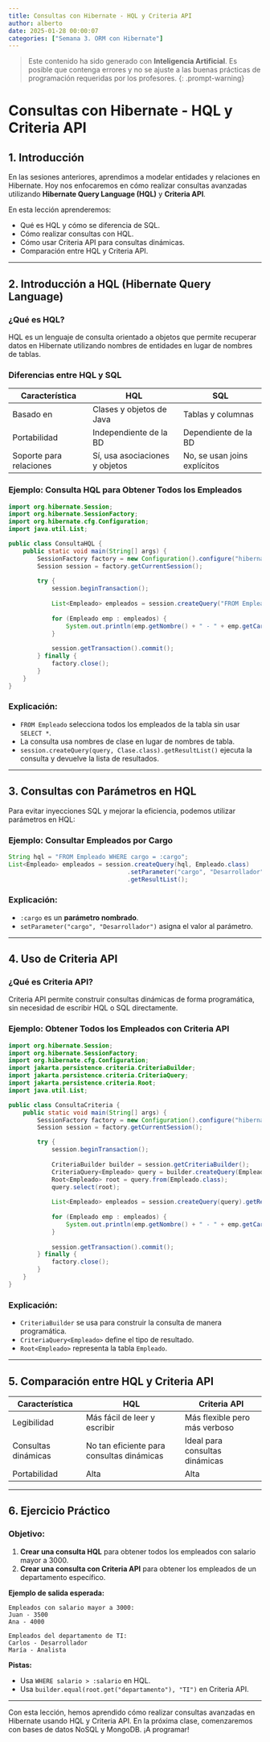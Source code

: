 ```yaml
---
title: Consultas con Hibernate - HQL y Criteria API
author: alberto
date: 2025-01-28 00:00:07
categories: ["Semana 3. ORM con Hibernate"]
---
```


> Este contenido ha sido generado con **Inteligencia Artificial**. Es posible que contenga errores y no se ajuste a las
> buenas prácticas de programación requeridas por los profesores.
{: .prompt-warning}

# Consultas con Hibernate - HQL y Criteria API

## 1. Introducción

En las sesiones anteriores, aprendimos a modelar entidades y relaciones en Hibernate. Hoy nos enfocaremos en cómo realizar consultas avanzadas utilizando **Hibernate Query Language (HQL)** y **Criteria API**.

En esta lección aprenderemos:
- Qué es HQL y cómo se diferencia de SQL.
- Cómo realizar consultas con HQL.
- Cómo usar Criteria API para consultas dinámicas.
- Comparación entre HQL y Criteria API.

---

## 2. Introducción a HQL (Hibernate Query Language)

### **¿Qué es HQL?**
HQL es un lenguaje de consulta orientado a objetos que permite recuperar datos en Hibernate utilizando nombres de entidades en lugar de nombres de tablas.

### **Diferencias entre HQL y SQL**

| Característica          | HQL                            | SQL                          |
| ----------------------- | ------------------------------ | ---------------------------- |
| Basado en               | Clases y objetos de Java       | Tablas y columnas            |
| Portabilidad            | Independiente de la BD         | Dependiente de la BD         |
| Soporte para relaciones | Sí, usa asociaciones y objetos | No, se usan joins explícitos |

### **Ejemplo: Consulta HQL para Obtener Todos los Empleados**

```java
import org.hibernate.Session;
import org.hibernate.SessionFactory;
import org.hibernate.cfg.Configuration;
import java.util.List;

public class ConsultaHQL {
    public static void main(String[] args) {
        SessionFactory factory = new Configuration().configure("hibernate.cfg.xml").addAnnotatedClass(Empleado.class).buildSessionFactory();
        Session session = factory.getCurrentSession();
        
        try {
            session.beginTransaction();
            
            List<Empleado> empleados = session.createQuery("FROM Empleado", Empleado.class).getResultList();
            
            for (Empleado emp : empleados) {
                System.out.println(emp.getNombre() + " - " + emp.getCargo());
            }
            
            session.getTransaction().commit();
        } finally {
            factory.close();
        }
    }
}
```

### **Explicación:**
- `FROM Empleado` selecciona todos los empleados de la tabla sin usar `SELECT *`.
- La consulta usa nombres de clase en lugar de nombres de tabla.
- `session.createQuery(query, Clase.class).getResultList()` ejecuta la consulta y devuelve la lista de resultados.

---

## 3. Consultas con Parámetros en HQL

Para evitar inyecciones SQL y mejorar la eficiencia, podemos utilizar parámetros en HQL:

### **Ejemplo: Consultar Empleados por Cargo**

```java
String hql = "FROM Empleado WHERE cargo = :cargo";
List<Empleado> empleados = session.createQuery(hql, Empleado.class)
                                 .setParameter("cargo", "Desarrollador")
                                 .getResultList();
```

### **Explicación:**
- `:cargo` es un **parámetro nombrado**.
- `setParameter("cargo", "Desarrollador")` asigna el valor al parámetro.

---

## 4. Uso de Criteria API

### **¿Qué es Criteria API?**
Criteria API permite construir consultas dinámicas de forma programática, sin necesidad de escribir HQL o SQL directamente.

### **Ejemplo: Obtener Todos los Empleados con Criteria API**

```java
import org.hibernate.Session;
import org.hibernate.SessionFactory;
import org.hibernate.cfg.Configuration;
import jakarta.persistence.criteria.CriteriaBuilder;
import jakarta.persistence.criteria.CriteriaQuery;
import jakarta.persistence.criteria.Root;
import java.util.List;

public class ConsultaCriteria {
    public static void main(String[] args) {
        SessionFactory factory = new Configuration().configure("hibernate.cfg.xml").addAnnotatedClass(Empleado.class).buildSessionFactory();
        Session session = factory.getCurrentSession();

        try {
            session.beginTransaction();
            
            CriteriaBuilder builder = session.getCriteriaBuilder();
            CriteriaQuery<Empleado> query = builder.createQuery(Empleado.class);
            Root<Empleado> root = query.from(Empleado.class);
            query.select(root);
            
            List<Empleado> empleados = session.createQuery(query).getResultList();
            
            for (Empleado emp : empleados) {
                System.out.println(emp.getNombre() + " - " + emp.getCargo());
            }
            
            session.getTransaction().commit();
        } finally {
            factory.close();
        }
    }
}
```

### **Explicación:**
- `CriteriaBuilder` se usa para construir la consulta de manera programática.
- `CriteriaQuery<Empleado>` define el tipo de resultado.
- `Root<Empleado>` representa la tabla `Empleado`.

---

## 5. Comparación entre HQL y Criteria API

| Característica      | HQL                                       | Criteria API                   |
| ------------------- | ----------------------------------------- | ------------------------------ |
| Legibilidad         | Más fácil de leer y escribir              | Más flexible pero más verboso  |
| Consultas dinámicas | No tan eficiente para consultas dinámicas | Ideal para consultas dinámicas |
| Portabilidad        | Alta                                      | Alta                           |

---

## 6. **Ejercicio Práctico**

### **Objetivo:**
1. **Crear una consulta HQL** para obtener todos los empleados con salario mayor a 3000.
2. **Crear una consulta con Criteria API** para obtener los empleados de un departamento específico.

**Ejemplo de salida esperada:**
```
Empleados con salario mayor a 3000:
Juan - 3500
Ana - 4000

Empleados del departamento de TI:
Carlos - Desarrollador
María - Analista
```

**Pistas:**
- Usa `WHERE salario > :salario` en HQL.
- Usa `builder.equal(root.get("departamento"), "TI")` en Criteria API.

---

Con esta lección, hemos aprendido cómo realizar consultas avanzadas en Hibernate usando HQL y Criteria API. En la próxima clase, comenzaremos con bases de datos NoSQL y MongoDB. ¡A programar!
